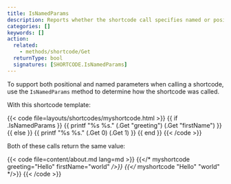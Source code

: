 ```yaml
---
title: IsNamedParams
description: Reports whether the shortcode call specifies named or positional parameters.
categories: []
keywords: []
action:
  related:
    - methods/shortcode/Get
  returnType: bool
  signatures: [SHORTCODE.IsNamedParams]
---
```


To support both positional and named parameters when calling a shortcode, use the `IsNamedParams` method to determine how the shortcode was called.

With this shortcode template:

{{< code file=layouts/shortcodes/myshortcode.html  >}}
{{ if .IsNamedParams }}
  {{ printf "%s %s." (.Get "greeting") (.Get "firstName") }}
{{ else }}
  {{ printf "%s %s." (.Get 0) (.Get 1) }}
{{ end }}
{{< /code >}}

Both of these calls return the same value:

{{< code file=content/about.md lang=md >}}
{{</* myshortcode greeting="Hello" firstName="world" */>}}
{{</* myshortcode "Hello" "world" */>}}
{{< /code >}}
